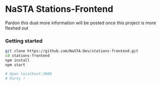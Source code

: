 # NaSTA Stations-Frontend
Pardon this dust more information will be posted once this project is more fleshed out

### Getting started
```bash
git clone https://github.com/NaSTA-Dev/stations-frontend.git
cd stations-frontend
npm install
npm start

# Open localhost:3000
# Party !
```